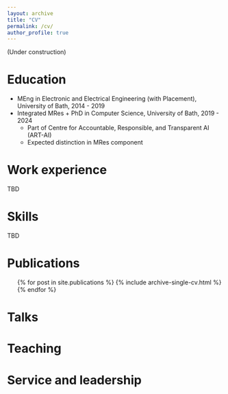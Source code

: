 ```yaml
---
layout: archive
title: "CV"
permalink: /cv/
author_profile: true
---
```



(Under construction)

Education
======
* MEng in Electronic and Electrical Engineering (with Placement), University of Bath, 2014 - 2019
* Integrated MRes + PhD in Computer Science, University of Bath, 2019 - 2024
	* Part of Centre for Accountable, Responsible, and Transparent AI (ART-AI)  
	* Expected distinction in MRes component 

Work experience
======
TBD
  
Skills
======
TBD

Publications
======
  <ul>{% for post in site.publications %}
    {% include archive-single-cv.html %}
  {% endfor %}</ul>

Talks
======
<!--
  <ul>{% for post in site.talks %}
    {% include archive-single-talk-cv.html %}
  {% endfor %}</ul>
 --> 
  
Teaching
======
<!--
  <ul>{% for post in site.teaching %}
    {% include archive-single-cv.html %}
  {% endfor %}</ul>
 --> 
  
Service and leadership
======
